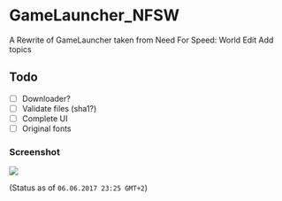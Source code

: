 # GameLauncher_NFSW
A Rewrite of GameLauncher taken from Need For Speed: World Edit Add topics

## Todo
- [ ] Downloader?
- [ ] Validate files (sha1?)
- [ ] Complete UI
- [ ] Original fonts

### Screenshot
![](https://raw.githubusercontent.com/metonator/GameLauncher_NFSW/master/screenshot.png)

(Status as of `06.06.2017 23:25 GMT+2`)
